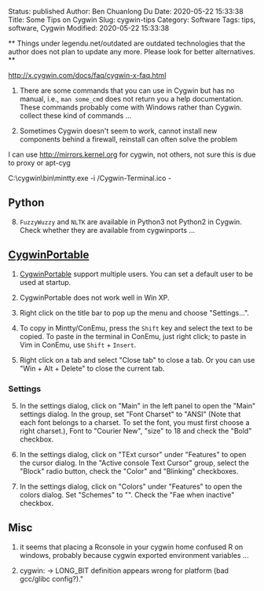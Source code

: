 Status: published
Author: Ben Chuanlong Du
Date: 2020-05-22 15:33:38
Title: Some Tips on Cygwin
Slug: cygwin-tips
Category: Software
Tags: tips, software, Cygwin
Modified: 2020-05-22 15:33:38

**
Things under legendu.net/outdated are outdated technologies 
that the author does not plan to update any more. 
Please look for better alternatives.
**

http://x.cygwin.com/docs/faq/cygwin-x-faq.html

1. There are some commands that you can use in Cygwin 
    but has no manual, i.e., `man some_cmd` does not return you a help documentation.
    These commands probably come with Windows rather than Cygwin.
    collect these kind of commands ...


1. Sometimes Cygwin doesn't seem to work, 
    cannot install new components behind a firewall,
    reinstall can often solve the problem

I can use http://mirrors.kernel.org for cygwin, 
not others, 
not sure this is due to proxy or apt-cyg


C:\cygwin\bin\mintty.exe -i /Cygwin-Terminal.ico -

## Python

8. `FuzzyWuzzy` and `NLTK` are available in Python3 not Python2 in Cygwin.  
    Check whether they are available from cygwinports ...


## [CygwinPortable](https://github.com/CybeSystems/CygwinPortable)

1. [CygwinPortable](https://github.com/CybeSystems/CygwinPortable) support multiple users.
    You can set a default user to be used at startup.

9. CygwinPortable does not work well in Win XP.

1. Right click on the title bar to pop up the menu and choose "Settings...".

3. To copy in Mintty/ConEmu, 
    press the `Shift` key and select the text to be copied. 
    To paste in the terminal in ConEmu, 
    just right click;
    to paste in Vim in ConEmu,
    use `Shift` + `Insert`.

7. Right click on a tab and select "Close tab" to close a tab. 
    Or you can use "Win + Alt + Delete" to close the current tab.

### Settings

5. In the settings dialog, 
    click on "Main" in the left panel to open the "Main" settings dialog. 
    In the group, 
    set "Font Charset" to "ANSI"
    (Note that each font belongs to a  charset. 
    To set the font, you must first choose a right charset.),
    Font to "Courier New", 
    "size" to 18 and check the "Bold" checkbox.

3. In the settings dialog,
    click on "TExt cursor" under "Features" to open the cursor dialog.
    In the "Active console Text Cursor" group, select the "Block" radio button,
    check the "Color" and "Blinking" checkboxes.

6. In the settings dialog, 
    click on "Colors" under "Features" to open the colors dialog.
    Set "Schemes" to "<Ubuntu>".
    Check the "Fae when inactive" checkbox.

## Misc
1. it seems that placing a Rconsole in your cygwin home confused R on windows, probably because cygwin exported environment variables ...

2. cygwin: -> LONG_BIT definition appears wrong for platform (bad gcc/glibc config?)."
